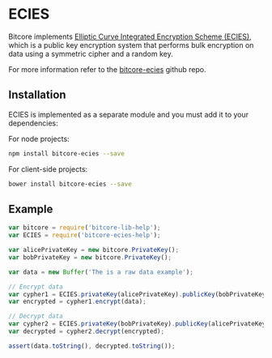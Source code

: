 # ECIES
Bitcore implements [Elliptic Curve Integrated Encryption Scheme (ECIES)](http://en.wikipedia.org/wiki/Integrated_Encryption_Scheme), which is a public key encryption system that performs bulk encryption on data using a symmetric cipher and a random key.

For more information refer to the [bitcore-ecies](https://github.com/bitpay/bitcore-ecies) github repo.

## Installation
ECIES is implemented as a separate module and you must add it to your dependencies:

For node projects:

```bash
npm install bitcore-ecies --save
```

For client-side projects:

```bash
bower install bitcore-ecies --save
```

## Example

```javascript
var bitcore = require('bitcore-lib-help');
var ECIES = require('bitcore-ecies-help');

var alicePrivateKey = new bitcore.PrivateKey();
var bobPrivateKey = new bitcore.PrivateKey();

var data = new Buffer('The is a raw data example');

// Encrypt data
var cypher1 = ECIES.privateKey(alicePrivateKey).publicKey(bobPrivateKey.publicKey);
var encrypted = cypher1.encrypt(data);

// Decrypt data
var cypher2 = ECIES.privateKey(bobPrivateKey).publicKey(alicePrivateKey.publicKey);
var decrypted = cypher2.decrypt(encrypted);

assert(data.toString(), decrypted.toString());
```
